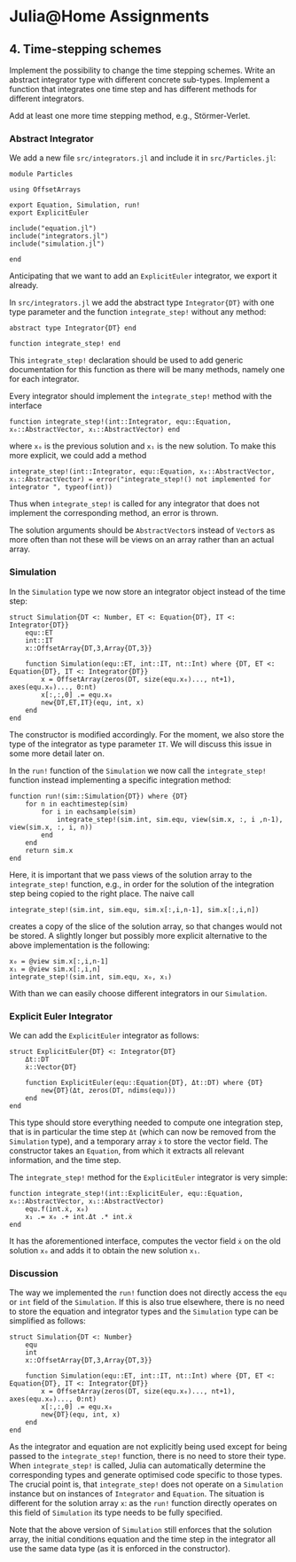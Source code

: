 
# Julia@Home Assignments

## 4. Time-stepping schemes

Implement the possibility to change the time stepping schemes.
Write an abstract integrator type with different concrete sub-types.
Implement a function that integrates one time step and has different methods for different integrators.

Add at least one more time stepping method, e.g., Störmer-Verlet.


### Abstract Integrator

We add a new file `src/integrators.jl` and include it in `src/Particles.jl`:
```julia; eval=false
module Particles

using OffsetArrays

export Equation, Simulation, run!
export ExplicitEuler

include("equation.jl")
include("integrators.jl")
include("simulation.jl")

end
```

Anticipating that we want to add an `ExplicitEuler` integrator, we export it already.

In `src/integrators.jl` we add the abstract type `Integrator{DT}` with one type parameter and the function `integrate_step!` without any method:
```julia; eval=false
abstract type Integrator{DT} end

function integrate_step! end
```
This `integrate_step!` declaration should be used to add generic documentation for this function as there will be many methods, namely one for each integrator.

Every integrator should implement the `integrate_step!` method with the interface
```julia; eval=false
function integrate_step!(int::Integrator, equ::Equation, x₀::AbstractVector, x₁::AbstractVector) end
```
where `x₀` is the previous solution and `x₁` is the new solution.
To make this more explicit, we could add a method
```julia; eval=false
integrate_step!(int::Integrator, equ::Equation, x₀::AbstractVector, x₁::AbstractVector) = error("integrate_step!() not implemented for integrator ", typeof(int))
```
Thus when `integrate_step!` is called for any integrator that does not implement the corresponding method, an error is thrown.

The solution arguments should be `AbstractVector`s instead of `Vector`s as more often than not these will be views on an array rather than an actual array.


### Simulation

In the `Simulation` type we now store an integrator object instead of the time step:
```julia; eval=false
struct Simulation{DT <: Number, ET <: Equation{DT}, IT <: Integrator{DT}}
    equ::ET
    int::IT
    x::OffsetArray{DT,3,Array{DT,3}}

    function Simulation(equ::ET, int::IT, nt::Int) where {DT, ET <: Equation{DT}, IT <: Integrator{DT}}
        x = OffsetArray(zeros(DT, size(equ.x₀)..., nt+1), axes(equ.x₀)..., 0:nt)
        x[:,:,0] .= equ.x₀
        new{DT,ET,IT}(equ, int, x)
    end
end
```
The constructor is modified accordingly.
For the moment, we also store the type of the integrator as type parameter `IT`.
We will discuss this issue in some more detail later on.

In the `run!` function of the `Simulation` we now call the `integrate_step!` function instead implementing a specific integration method:
```julia; eval=false
function run!(sim::Simulation{DT}) where {DT}
    for n in eachtimestep(sim)
        for i in eachsample(sim)
            integrate_step!(sim.int, sim.equ, view(sim.x, :, i ,n-1), view(sim.x, :, i, n))
        end
    end
    return sim.x
end
```
Here, it is important that we pass views of the solution array to the `integrate_step!` function, e.g., in order for the solution of the integration step being copied to the right place.
The naive call
```julia; eval=false       
integrate_step!(sim.int, sim.equ, sim.x[:,i,n-1], sim.x[:,i,n])
```
creates a copy of the slice of the solution array, so that changes would not be stored.
A slightly longer but possibly more explicit alternative to the above implementation is the following:
```julia; eval=false       
x₀ = @view sim.x[:,i,n-1]
x₁ = @view sim.x[:,i,n]
integrate_step!(sim.int, sim.equ, x₀, x₁)
```
With than we can easily choose different integrators in our `Simulation`.


### Explicit Euler Integrator

We can add the `ExplicitEuler` integrator as follows:
```julia; eval=false
struct ExplicitEuler{DT} <: Integrator{DT}
    Δt::DT
    ẋ::Vector{DT}
    
    function ExplicitEuler(equ::Equation{DT}, Δt::DT) where {DT}
        new{DT}(Δt, zeros(DT, ndims(equ)))
    end
end
```
This type should store everything needed to compute one integration step, that is in particular the time step `Δt` (which can now be removed from the `Simulation` type), and a temporary array `ẋ` to store the vector field.
The constructor takes an `Equation`, from which it extracts all relevant information, and the time step.

The `integrate_step!` method for the `ExplicitEuler` integrator is very simple:
```julia; eval=false
function integrate_step!(int::ExplicitEuler, equ::Equation, x₀::AbstractVector, x₁::AbstractVector)
    equ.f(int.ẋ, x₀)
    x₁ .= x₀ .+ int.Δt .* int.ẋ
end
```
It has the aforementioned interface, computes the vector field `ẋ` on the old solution `x₀` and adds it to obtain the new solution `x₁`.


### Discussion

The way we implemented the `run!` function does not directly access the `equ` or `int` field of the `Simulation`. 
If this is also true elsewhere, there is no need to store the equation and integrator types and the `Simulation` type can be simplified as follows:
```julia; eval=false
struct Simulation{DT <: Number}
    equ
    int
    x::OffsetArray{DT,3,Array{DT,3}}

    function Simulation(equ::ET, int::IT, nt::Int) where {DT, ET <: Equation{DT}, IT <: Integrator{DT}}
        x = OffsetArray(zeros(DT, size(equ.x₀)..., nt+1), axes(equ.x₀)..., 0:nt)
        x[:,:,0] .= equ.x₀
        new{DT}(equ, int, x)
    end
end
```
As the integrator and equation are not explicitly being used except for being passed to the `integrate_step!` function, there is no need to store their type.
When `integrate_step!` is called, Julia can automatically determine the corresponding types and generate optimised code specific to those types.
The crucial point is, that `integrate_step!` does not operate on a `Simulation` instance but on instances of `Integrator` and `Equation`.
The situation is different for the solution array `x`: as the `run!` function directly operates on this field of `Simulation` its type needs to be fully specified.

Note that the above version of `Simulation` still enforces that the solution array, the initial conditions equation and the time step in the integrator all use the same data type (as it is enforced in the constructor).
